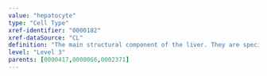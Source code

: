 ```yaml
---
value: "hepatocyte"
type: "Cell Type"
xref-identifier: "0000182"
xref-dataSource: "CL"
definition: "The main structural component of the liver. They are specialized epithelial cells that are organized into interconnected plates called lobules. Majority of cell population of liver, polygonal in shape, arranged in plates or trabeculae between sinusoids; may have single nucleus or binucleated.|Hepatocytes are reportedly MHC Class I-positive and MHC Class II-positive."
level: "Level 3"
parents: [0000417,0000066,0002371]
---
```

